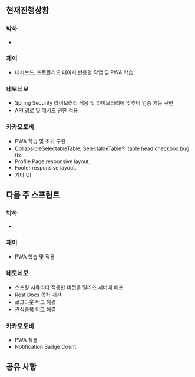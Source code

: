 ## 현재진행상황
### 박하
- 
### 제이
- 대시보드, 포트폴리오 페이지 반응형 작업 및 PWA 학습
### 네모네모
- Spring Security 라이브러리 적용 및 라이브러리에 맞추어 인증 기능 구현
- API 경로 및 메서드 권한 적용
### 카카모토비
- PWA 학습 및 초기 구현
- CollapsibleSelectableTable, SelectableTable의 table head checkbox bug fix.
- Profile Page responsive layout.
- Footer responsive layout.
- 기타 UI

## 다음 주 스프린트
### 박하
- 
### 제이
- PWA 학습 및 적용
### 네모네모
- 스프링 시큐리티 적용한 버전을 릴리즈 서버에 배포
- Rest Docs 목차 개선
- 로그아웃 버그 해결
- 관심종목 버그 해결

### 카카모토비
- PWA 적용
- Notification Badge Count

## 공유 사항
